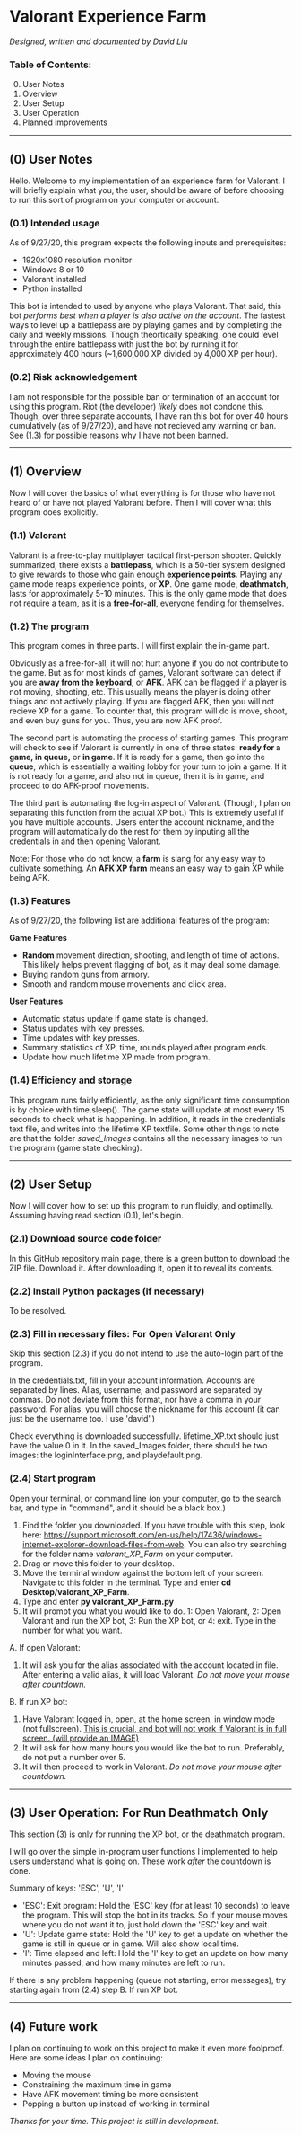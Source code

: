 # Valorant Experience Farm
*Designed, written and documented by David Liu*

### Table of Contents:
0. User Notes
1. Overview
2. User Setup
3. User Operation 
4. Planned improvements

***

## (0) User Notes
Hello. Welcome to my implementation of an experience farm for Valorant. I will briefly explain what you, the user, should be aware of before choosing to run this sort of program on your computer or account.

### (0.1) Intended usage 
As of 9/27/20, this program expects the following inputs and prerequisites:
- 1920x1080 resolution monitor 
- Windows 8 or 10
- Valorant installed
- Python installed

This bot is intended to used by anyone who plays Valorant. That said, this bot _performs best when a player is also active on the account_. The fastest ways to level up a battlepass are by playing games and by completing the daily and weekly missions. Though theortically speaking, one could level through the entire battlepass with just the bot by running it for approximately 400 hours (~1,600,000 XP divided by 4,000 XP per hour).

### (0.2) Risk acknowledgement
I am not responsible for the possible ban or termination of an account for using this program. Riot (the developer) _likely_ does not condone this. Though, over three separate accounts, I have ran this bot for over 40 hours cumulatively (as of 9/27/20), and have not recieved any warning or ban. See (1.3) for possible reasons why I have not been banned. 

***

## (1) Overview 
Now I will cover the basics of what everything is for those who have not heard of or have not played Valorant before. Then I will cover what this program does explicitly.  

### (1.1) Valorant
Valorant is a free-to-play multiplayer tactical first-person shooter. Quickly summarized, there exists a **battlepass**, which is a 50-tier system designed to give rewards to those who gain enough **experience points**. Playing any game mode reaps experience points, or **XP**. One game mode, **deathmatch**, lasts for approximately 5-10 minutes. This is the only game mode that does not require a team, as it is a **free-for-all**, everyone fending for themselves. 

### (1.2) The program
This program comes in three parts. I will first explain the in-game part.

Obviously as a free-for-all, it will not hurt anyone if you do not contribute to the game. But as for most kinds of games, Valorant software can detect if you are **away from the keyboard**, or **AFK**. AFK  can be flagged if a player is not moving, shooting, etc. This usually means the player is doing other things and not actively playing. If you are flagged AFK, then you will not recieve XP for a game. To counter that, this program will do is move, shoot, and even buy guns for you. Thus, you are now AFK proof.

The second part is automating the process of starting games. This program will check to see if Valorant is currently in one of three states: **ready for a game, in queue,** or **in game**. If it is ready for a game, then go into the **queue**, which is essentially a waiting lobby for your turn to join a game. If it is not ready for a game, and also not in queue, then it is in game, and proceed to do AFK-proof movements. 

The third part is automating the log-in aspect of Valorant. (Though, I plan on separating this function from the actual XP bot.) This is extremely useful if you have multiple accounts. Users enter the account nickname, and the program will automatically do the rest for them by inputing all the credentials in and then opening Valorant. 

Note: For those who do not know, a **farm** is slang for any easy way to cultivate something. An **AFK XP farm** means an easy way to gain XP while being AFK.  

### (1.3) Features
As of 9/27/20, the following list are additional features of the program:

**Game Features**
- **Random** movement direction, shooting, and length of time of actions. This likely helps prevent flagging of bot, as it may deal some damage. 
- Buying random guns from armory.
- Smooth and random mouse movements and click area. 

**User Features**
- Automatic status update if game state is changed.
- Status updates with key presses.
- Time updates with key presses.
- Summary statistics of XP, time, rounds played after program ends.
- Update how much lifetime XP made from program. 

### (1.4) Efficiency and storage
This program runs fairly efficiently, as the only significant time consumption is by choice with time.sleep(). The game state will update at most every 15 seconds to check what is happening. In addition, it reads in the credentials text file, and writes into the lifetime XP textfile. Some other things to note are that the folder _saved_Images_ contains all the necessary images to run the program (game state checking). 

***

## (2) User Setup
Now I will cover how to set up this program to run fluidly, and optimally. Assuming having read section (0.1), let's begin.

### (2.1) Download source code folder
In this GitHub repository main page, there is a green button to download the ZIP file. Download it.
After downloading it, open it to reveal its contents.

### (2.2) Install Python packages (if necessary)
To be resolved.

### (2.3) Fill in necessary files: For Open Valorant Only
Skip this section (2.3) if you do not intend to use the auto-login part of the program. 

In the credentials.txt, fill in your account information. Accounts are separated by lines. Alias, username, and password are separated by commas. Do not deviate from this format, nor have a comma in your password. For alias, you will choose the nickname for this account (it can just be the username too. I use 'david'.) 

Check everything is downloaded successfully. lifetime_XP.txt should just have the value 0 in it. In the saved_Images folder, there should be two images: the loginInterface.png, and playdefault.png. 

### (2.4) Start program
Open your terminal, or command line (on your computer, go to the search bar, and type in "command", and it should be a black box.) 

1. Find the folder you downloaded. If you have trouble with this step, look here: https://support.microsoft.com/en-us/help/17436/windows-internet-explorer-download-files-from-web. You can also try searching for the folder name _valorant_XP_Farm_ on your computer.
2. Drag or move this folder to your desktop. 
3. Move the terminal window against the bottom left of your screen. Navigate to this folder in the terminal. Type and enter **cd Desktop/valorant_XP_Farm**.
4. Type and enter **py valorant_XP_Farm.py** 
5. It will prompt you what you would like to do. 1: Open Valorant, 2: Open Valorant and run the XP bot, 3: Run the XP bot, or 4: exit. Type in the number for what you want. 

A. If open Valorant: 
1. It will ask you for the alias associated with the account located in file. After entering a valid alias, it will load Valorant. _Do not move your mouse after countdown._

B. If run XP bot: 
1. Have Valorant logged in, open, at the home screen, in window mode (not fullscreen). <ins>This is crucial, and bot will not work if Valorant is in full screen.<ins> (will provide an IMAGE)
2. It will ask for how many hours you would like the bot to run. Preferably, do not put a number over 5.
3. It will then proceed to work in Valorant. _Do not move your mouse after countdown._
  
***
  
## (3) User Operation: For Run Deathmatch Only
This section (3) is only for running the XP bot, or the deathmatch program. 

I will go over the simple in-program user functions I implemented to help users understand what is going on. These work _after_ the countdown is done. 

Summary of keys: 'ESC', 'U', 'I'

- 'ESC': Exit program: Hold the 'ESC' key (for at least 10 seconds) to leave the program. This will stop the bot in its tracks. So if your mouse moves where you do not want it to, just hold down the 'ESC' key and wait.
- 'U': Update game state: Hold the 'U' key to get a update on whether the game is still in queue or in game. Will also show local time.
- 'I': Time elapsed and left: Hold the 'I' key to get an update on how many minutes passed, and how many minutes are left to run. 

If there is any problem happening (queue not starting, error messages), try starting again from (2.4) step B. If run XP bot. 

***

## (4) Future work 
I plan on continuing to work on this project to make it even more foolproof. Here are some ideas I plan on continuing:
- Moving the mouse 
- Constraining the maximum time in game
- Have AFK movement timing be more consistent
- Popping a button up instead of working in terminal

_Thanks for your time._
_This project is still in development._
